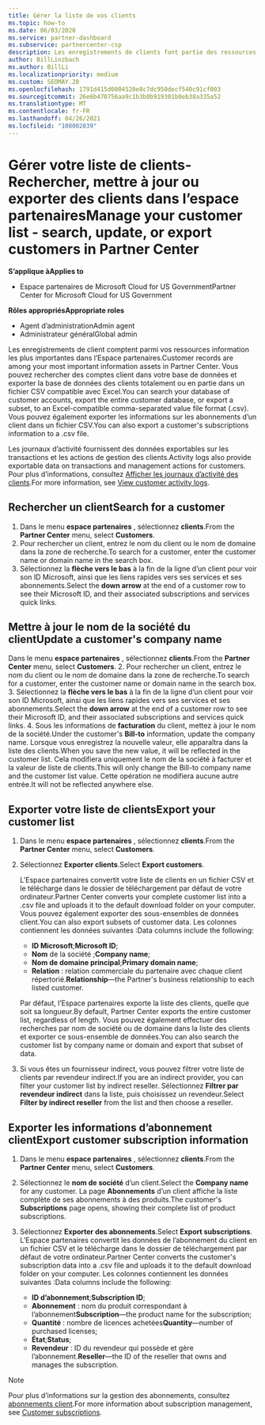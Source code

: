 ```yaml
---
title: Gérer la liste de vos clients
ms.topic: how-to
ms.date: 06/03/2020
ms.service: partner-dashboard
ms.subservice: partnercenter-csp
description: Les enregistrements de clients font partie des ressources d’informations les plus importantes. Découvrez comment afficher, Rechercher, mettre à jour & exporter des informations dans votre liste de clients de l’espace partenaires.
author: BillLinzbach
ms.author: BillLi
ms.localizationpriority: medium
ms.custom: SEOMAY.20
ms.openlocfilehash: 1791d415d0004520e8c7dc950decf540c91cf003
ms.sourcegitcommit: 26e6b470756aa9c1b3b0b919301b0eb38a335a52
ms.translationtype: MT
ms.contentlocale: fr-FR
ms.lasthandoff: 04/26/2021
ms.locfileid: "108002839"
---
```

# <a name="manage-your-customer-list---search-update-or-export-customers-in-partner-center"></a><span data-ttu-id="1f473-104">Gérer votre liste de clients-Rechercher, mettre à jour ou exporter des clients dans l’espace partenaires</span><span class="sxs-lookup"><span data-stu-id="1f473-104">Manage your customer list - search, update, or export customers in Partner Center</span></span>

<span data-ttu-id="1f473-105">**S’applique à**</span><span class="sxs-lookup"><span data-stu-id="1f473-105">**Applies to**</span></span>

- <span data-ttu-id="1f473-106">Espace partenaires de Microsoft Cloud for US Government</span><span class="sxs-lookup"><span data-stu-id="1f473-106">Partner Center for Microsoft Cloud for US Government</span></span>

<span data-ttu-id="1f473-107">**Rôles appropriés**</span><span class="sxs-lookup"><span data-stu-id="1f473-107">**Appropriate roles**</span></span>

- <span data-ttu-id="1f473-108">Agent d’administration</span><span class="sxs-lookup"><span data-stu-id="1f473-108">Admin agent</span></span>
- <span data-ttu-id="1f473-109">Administrateur général</span><span class="sxs-lookup"><span data-stu-id="1f473-109">Global admin</span></span>

<span data-ttu-id="1f473-110">Les enregistrements de client comptent parmi vos ressources information les plus importantes dans l’Espace partenaires.</span><span class="sxs-lookup"><span data-stu-id="1f473-110">Customer records are among your most important information assets in Partner Center.</span></span> <span data-ttu-id="1f473-111">Vous pouvez rechercher des comptes client dans votre base de données et exporter la base de données des clients totalement ou en partie dans un fichier&nbsp;CSV compatible avec Excel.</span><span class="sxs-lookup"><span data-stu-id="1f473-111">You can search your database of customer accounts, export the entire customer database, or export a subset, to an Excel-compatible comma-separated value file format (.csv).</span></span> <span data-ttu-id="1f473-112">Vous pouvez également exporter les informations sur les abonnements d’un client dans un fichier&nbsp;CSV.</span><span class="sxs-lookup"><span data-stu-id="1f473-112">You can also export a customer's subscriptions information to a .csv file.</span></span>

<span data-ttu-id="1f473-113">Les journaux d’activité fournissent des données exportables sur les transactions et les actions de gestion des clients.</span><span class="sxs-lookup"><span data-stu-id="1f473-113">Activity logs also provide exportable data on transactions and management actions for customers.</span></span> <span data-ttu-id="1f473-114">Pour plus d’informations, consultez [Afficher les journaux d’activité des clients](activity-logs.md).</span><span class="sxs-lookup"><span data-stu-id="1f473-114">For more information, see [View customer activity logs](activity-logs.md).</span></span>

## <a name="search-for-a-customer"></a><span data-ttu-id="1f473-115">Rechercher un client</span><span class="sxs-lookup"><span data-stu-id="1f473-115">Search for a customer</span></span>

1. <span data-ttu-id="1f473-116">Dans le menu **espace partenaires** , sélectionnez **clients**.</span><span class="sxs-lookup"><span data-stu-id="1f473-116">From the **Partner Center** menu, select **Customers**.</span></span>
2. <span data-ttu-id="1f473-117">Pour rechercher un client, entrez le nom du client ou le nom de domaine dans la zone de recherche.</span><span class="sxs-lookup"><span data-stu-id="1f473-117">To search for a customer, enter the customer name or domain name in the search box.</span></span>
3. <span data-ttu-id="1f473-118">Sélectionnez la **flèche vers le bas** à la fin de la ligne d’un client pour voir son ID&nbsp;Microsoft, ainsi que les liens rapides vers ses services et ses abonnements.</span><span class="sxs-lookup"><span data-stu-id="1f473-118">Select the **down arrow** at the end of a customer row to see their Microsoft ID, and their associated subscriptions and services quick links.</span></span>

## <a name="update-a-customers-company-name"></a><span data-ttu-id="1f473-119">Mettre à jour le nom de la société du client</span><span class="sxs-lookup"><span data-stu-id="1f473-119">Update a customer's company name</span></span>

<span data-ttu-id="1f473-120">Dans le menu **espace partenaires** , sélectionnez **clients**.</span><span class="sxs-lookup"><span data-stu-id="1f473-120">From the **Partner Center** menu, select **Customers**.</span></span>
2. <span data-ttu-id="1f473-121">Pour rechercher un client, entrez le nom du client ou le nom de domaine dans la zone de recherche.</span><span class="sxs-lookup"><span data-stu-id="1f473-121">To search for a customer, enter the customer name or domain name in the search box.</span></span>
3. <span data-ttu-id="1f473-122">Sélectionnez la **flèche vers le bas** à la fin de la ligne d’un client pour voir son ID&nbsp;Microsoft, ainsi que les liens rapides vers ses services et ses abonnements.</span><span class="sxs-lookup"><span data-stu-id="1f473-122">Select the **down arrow** at the end of a customer row to see their Microsoft ID, and their associated subscriptions and services quick links.</span></span>
4. <span data-ttu-id="1f473-123">Sous les informations de **facturation** du client, mettez à jour le nom de la société.</span><span class="sxs-lookup"><span data-stu-id="1f473-123">Under the customer's **Bill-to** information, update the company name.</span></span> <span data-ttu-id="1f473-124">Lorsque vous enregistrez la nouvelle valeur, elle apparaîtra dans la liste des clients.</span><span class="sxs-lookup"><span data-stu-id="1f473-124">When you save the new value, it will be reflected in the customer list.</span></span> <span data-ttu-id="1f473-125">Cela modifiera uniquement le nom de la société à facturer et la valeur de liste de clients.</span><span class="sxs-lookup"><span data-stu-id="1f473-125">This will only change the Bill-to company name and the customer list value.</span></span> <span data-ttu-id="1f473-126">Cette opération ne modifiera aucune autre entrée.</span><span class="sxs-lookup"><span data-stu-id="1f473-126">It will not be reflected anywhere else.</span></span>

## <a name="export-your-customer-list"></a><span data-ttu-id="1f473-127">Exporter votre liste de clients</span><span class="sxs-lookup"><span data-stu-id="1f473-127">Export your customer list</span></span>

1. <span data-ttu-id="1f473-128">Dans le menu **espace partenaires** , sélectionnez **clients**.</span><span class="sxs-lookup"><span data-stu-id="1f473-128">From the **Partner Center** menu, select **Customers**.</span></span>
2. <span data-ttu-id="1f473-129">Sélectionnez **Exporter clients**.</span><span class="sxs-lookup"><span data-stu-id="1f473-129">Select **Export customers**.</span></span>

   <span data-ttu-id="1f473-130">L’Espace partenaires convertit votre liste de clients en un fichier&nbsp;CSV et le télécharge dans le dossier de téléchargement par défaut de votre ordinateur.</span><span class="sxs-lookup"><span data-stu-id="1f473-130">Partner Center converts your complete customer list into a .csv file and uploads it to the default download folder on your computer.</span></span> <span data-ttu-id="1f473-131">Vous pouvez également exporter des sous-ensembles de données client.</span><span class="sxs-lookup"><span data-stu-id="1f473-131">You can also export subsets of customer data.</span></span> <span data-ttu-id="1f473-132">Les colonnes contiennent les données suivantes&nbsp;:</span><span class="sxs-lookup"><span data-stu-id="1f473-132">Data columns include the following:</span></span>

   - <span data-ttu-id="1f473-133">**ID Microsoft**;</span><span class="sxs-lookup"><span data-stu-id="1f473-133">**Microsoft ID**;</span></span>
   - <span data-ttu-id="1f473-134">**Nom** de la société ;</span><span class="sxs-lookup"><span data-stu-id="1f473-134">**Company name**;</span></span>
   - <span data-ttu-id="1f473-135">**Nom de domaine principal**;</span><span class="sxs-lookup"><span data-stu-id="1f473-135">**Primary domain name**;</span></span>
   - <span data-ttu-id="1f473-136">**Relation**&nbsp;: relation commerciale du partenaire avec chaque client répertorié.</span><span class="sxs-lookup"><span data-stu-id="1f473-136">**Relationship**—the Partner's business relationship to each listed customer.</span></span>

    <span data-ttu-id="1f473-137">Par défaut, l’Espace partenaires exporte la liste des clients, quelle que soit sa longueur.</span><span class="sxs-lookup"><span data-stu-id="1f473-137">By default, Partner Center exports the entire customer list, regardless of length.</span></span> <span data-ttu-id="1f473-138">Vous pouvez également effectuer des recherches par nom de société ou de domaine dans la liste des clients et exporter ce sous-ensemble de données.</span><span class="sxs-lookup"><span data-stu-id="1f473-138">You can also search the customer list by company name or domain and export that subset of data.</span></span>

3. <span data-ttu-id="1f473-139">Si vous êtes un fournisseur indirect, vous pouvez filtrer votre liste de clients par revendeur indirect.</span><span class="sxs-lookup"><span data-stu-id="1f473-139">If you are an indirect provider, you can filter your customer list by indirect reseller.</span></span> <span data-ttu-id="1f473-140">Sélectionnez **Filtrer par revendeur indirect** dans la liste, puis choisissez un revendeur.</span><span class="sxs-lookup"><span data-stu-id="1f473-140">Select **Filter by indirect reseller** from the list and then choose a reseller.</span></span>


## <a name="export-customer-subscription-information"></a><span data-ttu-id="1f473-141">Exporter les informations d’abonnement client</span><span class="sxs-lookup"><span data-stu-id="1f473-141">Export customer subscription information</span></span>

1. <span data-ttu-id="1f473-142">Dans le menu **espace partenaires** , sélectionnez **clients**.</span><span class="sxs-lookup"><span data-stu-id="1f473-142">From the **Partner Center** menu, select **Customers**.</span></span>

2. <span data-ttu-id="1f473-143">Sélectionnez le **nom de société** d’un client.</span><span class="sxs-lookup"><span data-stu-id="1f473-143">Select the **Company name** for any customer.</span></span> <span data-ttu-id="1f473-144">La page **Abonnements** d’un client affiche la liste complète de ses abonnements à des produits.</span><span class="sxs-lookup"><span data-stu-id="1f473-144">The customer's **Subscriptions** page opens, showing their complete list of product subscriptions.</span></span>

3. <span data-ttu-id="1f473-145">Sélectionnez **Exporter des abonnements**.</span><span class="sxs-lookup"><span data-stu-id="1f473-145">Select **Export subscriptions**.</span></span> <span data-ttu-id="1f473-146">L’Espace partenaires convertit les données de l’abonnement du client en un fichier&nbsp;CSV et le télécharge dans le dossier de téléchargement par défaut de votre ordinateur.</span><span class="sxs-lookup"><span data-stu-id="1f473-146">Partner Center converts the customer's subscription data into a .csv file and uploads it to the default download folder on your computer.</span></span> <span data-ttu-id="1f473-147">Les colonnes contiennent les données suivantes&nbsp;:</span><span class="sxs-lookup"><span data-stu-id="1f473-147">Data columns include the following:</span></span>
   - <span data-ttu-id="1f473-148">**ID d’abonnement**;</span><span class="sxs-lookup"><span data-stu-id="1f473-148">**Subscription ID**;</span></span>
   - <span data-ttu-id="1f473-149">**Abonnement**&nbsp;: nom du produit correspondant à l’abonnement</span><span class="sxs-lookup"><span data-stu-id="1f473-149">**Subscription**—the product name for the subscription;</span></span>
   - <span data-ttu-id="1f473-150">**Quantité**&nbsp;: nombre de licences achetées</span><span class="sxs-lookup"><span data-stu-id="1f473-150">**Quantity**—number of purchased licenses;</span></span>
   - <span data-ttu-id="1f473-151">**État**;</span><span class="sxs-lookup"><span data-stu-id="1f473-151">**Status**;</span></span>
   - <span data-ttu-id="1f473-152">**Revendeur**&nbsp;: ID du revendeur qui possède et gère l’abonnement.</span><span class="sxs-lookup"><span data-stu-id="1f473-152">**Reseller**—the ID of the reseller that owns and manages the subscription.</span></span>

> [!NOTE]  
> <span data-ttu-id="1f473-153">Pour plus d’informations sur la gestion des abonnements, consultez [abonnements client](customer-subscriptions.md).</span><span class="sxs-lookup"><span data-stu-id="1f473-153">For more information about subscription management, see [Customer subscriptions](customer-subscriptions.md).</span></span>
